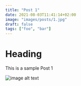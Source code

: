 ```yaml
---
title: "Post 1"
date: 2021-08-03T11:41:14+02:00
image: "images/posts/1.jpg"
draft: false
tags: ["foo", "bar"]
---
```


# Heading
This is a sample Post 1

![image alt text](/images/posts/1.jpg)